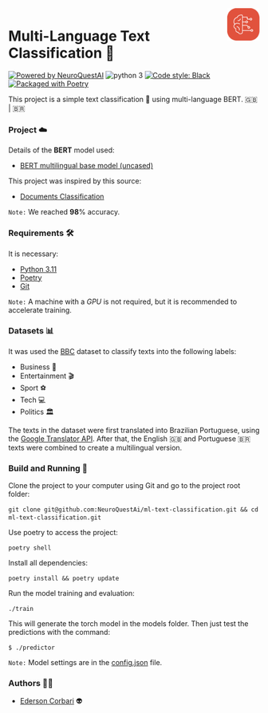<img src="https://raw.githubusercontent.com/NeuroQuestAi/neuroquestai.github.io/main/brand/logo/neuroquest-orange-logo.png" align="right" width="65" height="65"/>

# Multi-Language Text Classification 🧠

[![Powered by NeuroQuestAI](https://img.shields.io/badge/powered%20by-NeuroQuestAI-orange.svg?style=flat&colorA=E1523D&colorB=007D8A)](
https://neuroquest.ai)
![python 3][python_version]
[![Code style: Black](https://img.shields.io/badge/code%20style-Black-000000.svg)](https://github.com/psf/black)
[![Packaged with Poetry][poetry-badge]](https://python-poetry.org/)

[poetry-badge]: https://img.shields.io/badge/packaging-poetry-cyan.svg
[python_version]: https://img.shields.io/static/v1.svg?label=python&message=3%20&color=blue

This project is a simple text classification 📝 using multi-language BERT. 🇬🇧 | 🇧🇷

### Project ☁️

Details of the **BERT** model used:

- [BERT multilingual base model (uncased)](https://huggingface.co/google-bert/bert-base-multilingual-uncased)

This project was inspired by this source: 

- [Documents Classification](https://www.kaggle.com/code/ouardasakram/documents-classification-using-bert-on-bbc-dataset/notebook)

`Note:` We reached **98**% accuracy.

### Requirements 🛠️

It is necessary:

- [Python 3.11](https://www.python.org/downloads/release/python-3110/)
- [Poetry](https://python-poetry.org/)
- [Git](https://git-scm.com/)

`Note:` A machine with a *GPU* is not required, but it is recommended to accelerate training.

### Datasets 📊

It was used the [BBC](https://www.kaggle.com/datasets/sainijagjit/bbc-dataset) dataset to classify texts into the following labels:

- Business 💼
- Entertainment 🎬
- Sport ⚽
- Tech 💻
- Politics 🏛️

The texts in the dataset were first translated into Brazilian Portuguese, using the [Google Translator API](https://cloud.google.com/translate/docs/reference/rest).
After that, the English 🇬🇧 and Portuguese 🇧🇷 texts were combined to create a multilingual version.

### Build and Running 🚀

Clone the project to your computer using Git and go to the project root folder:

```shell
git clone git@github.com:NeuroQuestAi/ml-text-classification.git && cd ml-text-classification.git
```

Use poetry to access the project:

```shell
poetry shell
```

Install all dependencies:

```shell
poetry install && poetry update 
```

Run the model training and evaluation:

```shell
./train 
```

This will generate the torch model in the models folder. Then just test the predictions with the command:

```shell
$ ./predictor 
```

`Note:` Model settings are in the [config.json](./config.json) file.

### Authors 👨‍💻

  * [Ederson Corbari](mailto:e@NeuralQuest.ai) 👽
